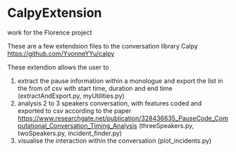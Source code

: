 # CalpyExtension
work for the Florence project

These are a few extendsion files to the conversation library Calpy https://github.com/YvonneYYu/calpy

These extendion allows the user to 
1. extract the pause information within a monologue and export the list in the from of csv with start time, duration and end time
    (extractAndExport.py, myUtilities.py)
2. analysis 2 to 3 speakers conversation, with features coded and exported to csv according to the paper
  https://www.researchgate.net/publication/328436635_PauseCode_Computational_Conversation_Timing_Analysis
  (threeSpeakers.py, twoSpeakers.py, incident_finder.py)
3. visualise the interaction within the conversation (plot_incidents.py)
